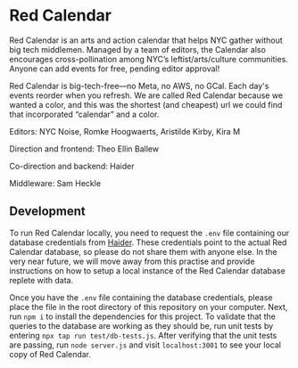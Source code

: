 # Red Calendar

Red Calendar is an arts and action calendar that helps NYC gather without big tech middlemen. Managed by a team of editors, the Calendar also encourages cross-pollination among NYC’s leftist/arts/culture communities. Anyone can add events for free, pending editor approval!

Red Calendar is big-tech-free—no Meta, no AWS, no GCal. Each day's events reorder when you refresh. We are called Red Calendar because we wanted a color, and this was the shortest (and cheapest) url we could find that incorporated “calendar” and a color.

Editors:
NYC Noise, 
Romke Hoogwaerts, 
Aristilde Kirby, 
Kira M

Direction and frontend: Theo Ellin Ballew

Co-direction and backend: Haider

Middleware: Sam Heckle


## Development

To run Red Calendar locally, you need to request the `.env` file containing our database credentials from [Haider](mailto:haiderriazkhan@gmail.com). These credentials point to the actual Red Calendar database, so please do not share them with anyone else. In the very near future, we will move away from this practise and provide instructions on how to setup a local instance of the Red Calendar database replete with data.

Once you have the `.env` file containing the database credentials, please place the file in the root directory of this repository on your computer. Next, run `npm i` to install the dependencies for this project. To validate that the queries to the database are working as they should be, run unit tests by entering `npx tap run test/db-tests.js`. After verifying that the unit tests are passing, run `node server.js` and visit `localhost:3001` to see your local copy of Red Calendar.
